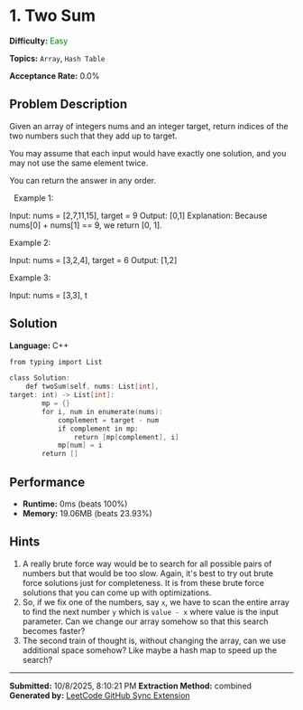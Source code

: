 # 1. Two Sum

**Difficulty:** <span style="color:green">Easy</span>

**Topics:** `Array`, `Hash Table`

**Acceptance Rate:** 0.0%

## Problem Description

Given an array of integers nums and an integer target, return indices of the two numbers such that they add up to target.

You may assume that each input would have exactly one solution, and you may not use the same element twice.

You can return the answer in any order.

 
Example 1:

Input: nums = [2,7,11,15], target = 9
Output: [0,1]
Explanation: Because nums[0] + nums[1] == 9, we return [0, 1].


Example 2:

Input: nums = [3,2,4], target = 6
Output: [1,2]


Example 3:

Input: nums = [3,3], t

## Solution

**Language:** C++

```cpp
from typing import List

class Solution:
    def twoSum(self, nums: List[int], 
target: int) -> List[int]:
        mp = {}
        for i, num in enumerate(nums):
            complement = target - num
            if complement in mp:
                return [mp[complement], i]
            mp[num] = i
        return []


```

## Performance

- **Runtime:** 0ms (beats 100%)
- **Memory:** 19.06MB (beats 23.93%)

## Hints

1. A really brute force way would be to search for all possible pairs of numbers but that would be too slow. Again, it's best to try out brute force solutions just for completeness. It is from these brute force solutions that you can come up with optimizations.
2. So, if we fix one of the numbers, say <code>x</code>, we have to scan the entire array to find the next number <code>y</code> which is <code>value - x</code> where value is the input parameter. Can we change our array somehow so that this search becomes faster?
3. The second train of thought is, without changing the array, can we use additional space somehow? Like maybe a hash map to speed up the search?

---

**Submitted:** 10/8/2025, 8:10:21 PM
**Extraction Method:** combined
**Generated by:** [LeetCode GitHub Sync Extension](https://github.com/your-username/leetcode-github-sync)
